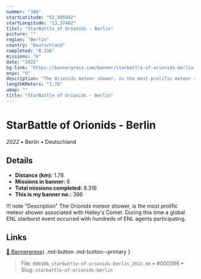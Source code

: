 ```yaml
---
nummer: "386"
startLatitude: "52,505942"
startLongitude: "13,37482"
titel: "StarBattle of Orionids - Berlin"
picture: ""
region: "Berlin"
country: "Deutschland"
completed: "8.316"
missions: "6"
date: "2022"
bg-link: "https://bannergress.com/banner/starbattle-of-orionids-berlin-a311"
onyx: "0"
description: "The Orionids meteor shower, is the most prolific meteor shower associated with Halley's Comet. During this time a global ENL starburst event occurred with hundreds of ENL agents participating."
lengthKMeters: "1,78"
umap: ""
title: "StarBattle of Orionids - Berlin"
---
```

# StarBattle of Orionids - Berlin

*2022* • Berlin • Deutschland



## Details
- **Distance (km):** 1.78
- **Missions in banner:** 6
- **Total missions completed:** 8.316
- **This is my banner no.:** 386


!!! note "Description"
    The Orionids meteor shower, is the most prolific meteor shower associated with Halley's Comet. During this time a global ENL starburst event occurred with hundreds of ENL agents participating.



## Links
[🔗 Bannergress](https://bannergress.com/banner/starbattle-of-orionids-berlin-a311){ .md-button .md-button--primary }



> File: `000386_starbattle-of-orionids-berlin_2022.md` • #000386 • Slug: `starbattle-of-orionids-berlin`
